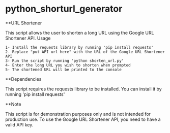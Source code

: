 # python_shorturl_generator

**URL Shortener

This script allows the user to shorten a long URL using the Google URL Shortener API.
Usage

    1- Install the requests library by running 'pip install requests'
    2- Replace "put API url here" with the URL of the Google URL Shortener API
    3- Run the script by running 'python shorten_url.py'
    4- Enter the long URL you wish to shorten when prompted
    5- The shortened URL will be printed to the console

**Dependencies

This script requires the requests library to be installed. You can install it by running 
  'pip install requests'

**Note

This script is for demonstration purposes only and is not intended for production use. To use the Google URL Shortener API, you need to have a valid API key.
